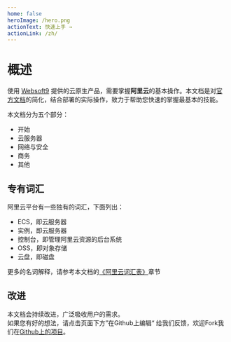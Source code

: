 ```yaml
---
home: false
heroImage: /hero.png
actionText: 快速上手 →
actionLink: /zh/
---
```


# 概述

使用 [Websoft9](https://www.websoft9.com) 提供的云原生产品，需要掌握**阿里云**的基本操作。本文档是对[官方文档](https://help.aliyun.com/product/25365.html)的简化，结合部署的实际操作，致力于帮助您快速的掌握最基本的技能。

本文档分为五个部分：

* 开始
* 云服务器
* 网络与安全
* 商务
* 其他

## 专有词汇

阿里云平台有一些独有的词汇，下面列出：

* ECS，即云服务器
* 实例，即云服务器
* 控制台，即管理阿里云资源的后台系统
* OSS，即对象存储
* 云盘，即磁盘

更多的名词解释，请参考本文档的[《阿里云词汇表》](/zh/else-glossary.md)章节

## 改进

本文档会持续改进，广泛吸收用户的需求。  
如果您有好的想法，请点击页面下方”在Github上编辑“ 给我们反馈，欢迎Fork我们在[Github上的项目](https://github.com/websoft9/alibabacloud-platform)。